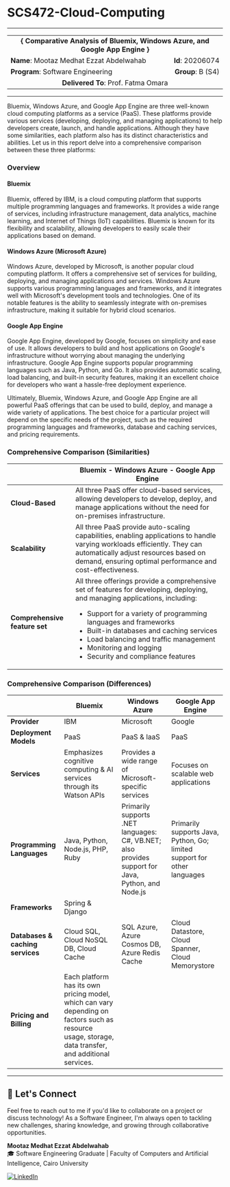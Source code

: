 # SCS472-Cloud-Computing
---

<div align="center">
  <table width="100%">
    <tr>
      <td colspan="2" align="center"><strong>{ Comparative Analysis of Bluemix, Windows Azure, and Google App Engine }</strong></td>
    </tr>
    <tr>
      <td align="left"><strong>Name</strong>: Mootaz Medhat Ezzat Abdelwahab</td>
      <td align="right"><strong>Id</strong>: 20206074</td>
    </tr>
    <tr>
      <td align="left"><strong>Program</strong>: Software Engineering</td>
      <td align="right"><strong>Group</strong>: B (S4)</td>
    </tr>
    <tr>
      <td colspan="2" align="center"><strong>Delivered To</strong>: Prof. Fatma Omara</td>
    </tr>
  </table>
</div>

---

Bluemix, Windows Azure, and Google App Engine are three well-known cloud computing platforms as a service (PaaS). These platforms provide various services (developing, deploying, and managing applications) to help developers create, launch, and handle applications. Although they have some similarities, each platform also has its distinct characteristics and abilities. Let us in this report delve into a comprehensive comparison between these three platforms:

### Overview

#### Bluemix

Bluemix, offered by IBM, is a cloud computing platform that supports multiple programming languages and frameworks. It provides a wide range of services, including infrastructure management, data analytics, machine learning, and Internet of Things (IoT) capabilities. Bluemix is known for its flexibility and scalability, allowing developers to easily scale their applications based on demand.

#### Windows Azure (Microsoft Azure)

Windows Azure, developed by Microsoft, is another popular cloud computing platform. It offers a comprehensive set of services for building, deploying, and managing applications and services. Windows Azure supports various programming languages and frameworks, and it integrates well with Microsoft's development tools and technologies. One of its notable features is the ability to seamlessly integrate with on-premises infrastructure, making it suitable for hybrid cloud scenarios.

#### Google App Engine

Google App Engine, developed by Google, focuses on simplicity and ease of use. It allows developers to build and host applications on Google's infrastructure without worrying about managing the underlying infrastructure. Google App Engine supports popular programming languages such as Java, Python, and Go. It also provides automatic scaling, load balancing, and built-in security features, making it an excellent choice for developers who want a hassle-free deployment experience.

Ultimately, Bluemix, Windows Azure, and Google App Engine are all powerful PaaS offerings that can be used to build, deploy, and manage a wide variety of applications. The best choice for a particular project will depend on the specific needs of the project, such as the required programming languages and frameworks, database and caching services, and pricing requirements.

### Comprehensive Comparison (Similarities)

| | Bluemix - Windows Azure - Google App Engine |
| --- | --- |
| **Cloud-Based** | All three PaaS offer cloud-based services, allowing developers to develop, deploy, and manage applications without the need for on-premises infrastructure. |
| **Scalability** | All three PaaS provide auto-scaling capabilities, enabling applications to handle varying workloads efficiently. They can automatically adjust resources based on demand, ensuring optimal performance and cost-effectiveness. |
| **Comprehensive feature set** | All three offerings provide a comprehensive set of features for developing, deploying, and managing applications, including: <ul><li>Support for a variety of programming languages and frameworks</li><li>Built-in databases and caching services</li><li>Load balancing and traffic management</li><li>Monitoring and logging</li><li>Security and compliance features</li></ul> |

### Comprehensive Comparison (Differences)

| | Bluemix | Windows Azure | Google App Engine |
| --- | --- | --- | --- |
| **Provider** | IBM | Microsoft | Google |
| **Deployment Models** | PaaS | PaaS & IaaS | PaaS |
| **Services** | Emphasizes cognitive computing & AI services through its Watson APIs | Provides a wide range of Microsoft-specific services | Focuses on scalable web applications |
| **Programming Languages** | Java, Python, Node.js, PHP, Ruby | Primarily supports .NET languages: C#, VB.NET; also provides support for Java, Python, and Node.js | Primarily supports Java, Python, Go; limited support for other languages |
| **Frameworks** | Spring & Django | | |
| **Databases & caching services** | Cloud SQL, Cloud NoSQL DB, Cloud Cache | SQL Azure, Azure Cosmos DB, Azure Redis Cache | Cloud Datastore, Cloud Spanner, Cloud Memorystore |
| **Pricing and Billing** | Each platform has its own pricing model, which can vary depending on factors such as resource usage, storage, data transfer, and additional services. |

---

## 💬 Let's Connect
Feel free to reach out to me if you'd like to collaborate on a project or discuss technology! As a Software Engineer, I'm always open to tackling new challenges, sharing knowledge, and growing through collaborative opportunities.

**Mootaz Medhat Ezzat Abdelwahab**  
🎓 Software Engineering Graduate | Faculty of Computers and Artificial Intelligence, Cairo University  

[![LinkedIn](https://img.shields.io/badge/LinkedIn-0077B5?style=for-the-badge&logo=linkedin&logoColor=white)](https://www.linkedin.com/in/mootaz-medhat-ezzat-abdelwahab-377a60244)

